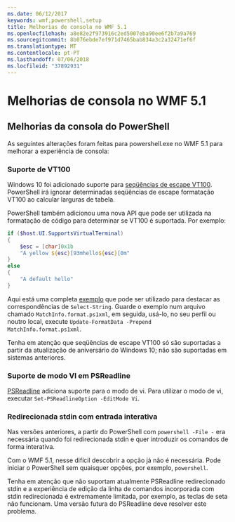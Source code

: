 ```yaml
---
ms.date: 06/12/2017
keywords: wmf,powershell,setup
title: Melhorias de consola no WMF 5.1
ms.openlocfilehash: a8e82e2f973916c2ed5007eba90ee6f2b7a9a769
ms.sourcegitcommit: 8b076ebde7ef971d7465bab834a3c2a32471ef6f
ms.translationtype: MT
ms.contentlocale: pt-PT
ms.lasthandoff: 07/06/2018
ms.locfileid: "37892931"
---
```

# <a name="console-improvements-in-wmf-51"></a>Melhorias de consola no WMF 5.1

## <a name="powershell-console-improvements"></a>Melhorias da consola do PowerShell

As seguintes alterações foram feitas para powershell.exe no WMF 5.1 para melhorar a experiência de consola:

### <a name="vt100-support"></a>Suporte de VT100

Windows 10 foi adicionado suporte para [seqüências de escape VT100](/windows/console/console-virtual-terminal-sequences).
PowerShell irá ignorar determinadas seqüências de escape formatação VT100 ao calcular larguras de tabela.

PowerShell também adicionou uma nova API que pode ser utilizada na formatação de código para determinar se VT100 é suportada.
Por exemplo:

```powershell
if ($host.UI.SupportsVirtualTerminal)
{
    $esc = [char]0x1b
    "A yellow ${esc}[93mhello${esc}[0m"
}
else
{
    "A default hello"
}
```

Aqui está uma completa [exemplo](https://gist.github.com/lzybkr/dcb973dccd54900b67783c48083c28f7) que pode ser utilizado para destacar as correspondências de `Select-String`.
Guarde o exemplo num arquivo chamado `MatchInfo.format.ps1xml`, em seguida, usá-lo, no seu perfil ou noutro local, execute `Update-FormatData -Prepend MatchInfo.format.ps1xml`.

Tenha em atenção que seqüências de escape VT100 só são suportadas a partir da atualização de aniversário do Windows 10; não são suportadas em sistemas anteriores.

### <a name="vi-mode-support-in-psreadline"></a>Suporte de modo VI em PSReadline

[PSReadline](https://github.com/lzybkr/PSReadLine) adiciona suporte para o modo de vi. Para utilizar o modo de vi, executar `Set-PSReadlineOption -EditMode Vi`.

### <a name="redirected-stdin-with-interactive-input"></a>Redirecionada stdin com entrada interativa

Nas versões anteriores, a partir do PowerShell com `powershell -File -` era necessária quando foi redirecionada stdin e quer introduzir os comandos de forma interativa.

Com o WMF 5.1, nesse difícil descobrir a opção já não é necessária.
Pode iniciar o PowerShell sem quaisquer opções, por exemplo, `powershell`.

Tenha em atenção que não suportam atualmente PSReadline redirecionado stdin e a experiência de edição da linha de comandos incorporada com stdin redirecionada é extremamente limitada, por exemplo, as teclas de seta não funcionam.
Uma versão futura do PSReadline deve resolver este problema.